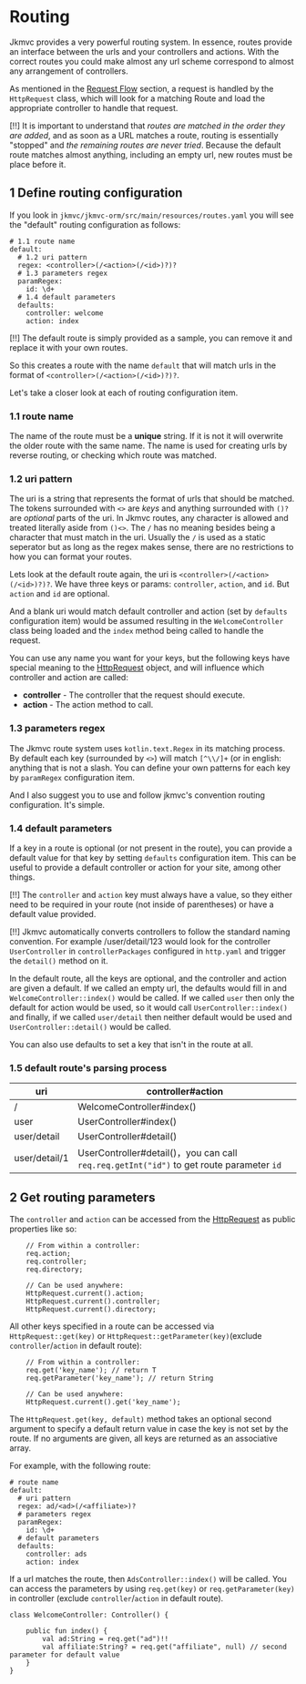 # Routing

Jkmvc provides a very powerful routing system.  In essence, routes provide an interface between the urls and your controllers and actions.  With the correct routes you could make almost any url scheme correspond to almost any arrangement of controllers.

As mentioned in the [Request Flow](flow.md) section, a request is handled by the `HttpRequest` class, which will look for a matching Route and load the appropriate controller to handle that request.

[!!] It is important to understand that *routes are matched in the order they are added*, and as soon as a URL matches a route, routing is essentially "stopped" and *the remaining routes are never tried*.  Because the default route matches almost anything, including an empty url, new routes must be place before it.

## 1 Define routing configuration

If you look in `jkmvc/jkmvc-orm/src/main/resources/routes.yaml` you will see the "default" routing configuration as follows:

```
# 1.1 route name
default:
  # 1.2 uri pattern
  regex: <controller>(/<action>(/<id>)?)?
  # 1.3 parameters regex
  paramRegex:
    id: \d+
  # 1.4 default parameters
  defaults:
    controller: welcome
    action: index
```

[!!] The default route is simply provided as a sample, you can remove it and replace it with your own routes.

So this creates a route with the name `default` that will match urls in the format of `<controller>(/<action>(/<id>)?)?`.  

Let's take a closer look at each of routing configuration item.

### 1.1 route name

The name of the route must be a **unique** string.  If it is not it will overwrite the older route with the same name. The name is used for creating urls by reverse routing, or checking which route was matched.

### 1.2 uri pattern

The uri is a string that represents the format of urls that should be matched.  The tokens surrounded with `<>` are *keys* and anything surrounded with `()?` are *optional* parts of the uri. In Jkmvc routes, any character is allowed and treated literally aside from `()<>`.  The `/` has no meaning besides being a character that must match in the uri.  Usually the `/` is used as a static seperator but as long as the regex makes sense, there are no restrictions to how you can format your routes.

Lets look at the default route again, the uri is `<controller>(/<action>(/<id>)?)?`.  We have three keys or params: `controller`, `action`, and `id`. But `action` and `id` are optional.

And a blank uri would match default controller and action (set by `defaults` configuration item) would be assumed resulting in the `WelcomeController` class being loaded and the `index` method being called to handle the request.

You can use any name you want for your keys, but the following keys have special meaning to the [HttpRequest](request.md) object, and will influence which controller and action are called:

 * **controller** - The controller that the request should execute.
 * **action** - The action method to call.

### 1.3 parameters regex

The Jkmvc route system uses `kotlin.text.Regex` in its matching process.  By default each key (surrounded by `<>`) will match `[^\\/]+` (or in english: anything that is not a slash.  You can define your own patterns for each key by `paramRegex` configuration item.

And I also suggest you to use and follow jkmvc's convention routing configuration. It's simple.

### 1.4 default parameters

If a key in a route is optional (or not present in the route), you can provide a default value for that key by setting `defaults` configuration item.  This can be useful to provide a default controller or action for your site, among other things.

[!!] The `controller` and `action` key must always have a value, so they either need to be required in your route (not inside of parentheses) or have a default value provided.

[!!] Jkmvc automatically converts controllers to follow the standard naming convention. For example /user/detail/123 would look for the controller `UserController` in `controllerPackages` configured in `http.yaml` and trigger the `detail()` method on it.

In the default route, all the keys are optional, and the controller and action are given a default.   If we called an empty url, the defaults would fill in and `WelcomeController::index()` would be called.  If we called `user` then only the default for action would be used, so it would call `UserController::index()` and finally, if we called `user/detail` then neither default would be used and `UserController::detail()` would be called.

You can also use defaults to set a key that isn't in the route at all.

### 1.5 default route's parsing process

uri | controller#action
--- | ---
/ | WelcomeController#index()
user | UserController#index()
user/detail | UserController#detail()
user/detail/1 | UserController#detail()，you can call `req.req.getInt("id")` to get route parameter `id`

## 2 Get routing parameters

The `controller` and `action` can be accessed from the [HttpRequest](request.md) as public properties like so:

```
	// From within a controller:
	req.action;
	req.controller;
	req.directory;

	// Can be used anywhere:
	HttpRequest.current().action;
	HttpRequest.current().controller;
	HttpRequest.current().directory;
```

All other keys specified in a route can be accessed via `HttpRequest::get(key)` or `HttpRequest::getParameter(key)`(exclude `controller`/`action` in default route):

```
	// From within a controller:
	req.get('key_name'); // return T
	req.getParameter('key_name'); // return String

	// Can be used anywhere:
	HttpRequest.current().get('key_name');
```

The `HttpRequest.get(key, default)` method takes an optional second argument to specify a default return value in case the key is not set by the route. If no arguments are given, all keys are returned as an associative array.

For example, with the following route:

```
# route name
default:
  # uri pattern
  regex: ad/<ad>(/<affiliate>)?
  # parameters regex
  paramRegex:
    id: \d+
  # default parameters
  defaults:
    controller: ads
    action: index
```

If a url matches the route, then `AdsController::index()` will be called.  You can access the parameters by using  `req.get(key)` or `req.getParameter(key)` in controller (exclude `controller`/`action` in default route).

```
class WelcomeController: Controller() {

    public fun index() {
        val ad:String = req.get("ad")!!
        val affiliate:String? = req.get("affiliate", null) // second parameter for default value
    }
}
```

